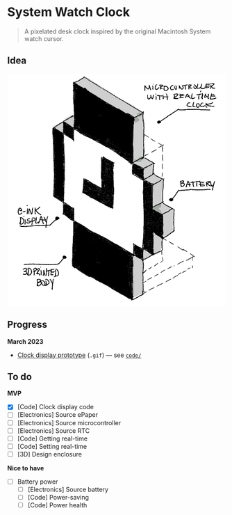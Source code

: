 # System Watch Clock

> A pixelated desk clock inspired by the original Macintosh System watch cursor.

## Idea

![idea](images/idea.png)

## Progress

**March 2023**

* [Clock display prototype](images/demo1.gif) (`.gif`) — see [`code/`](https://github.com/pndurette/system-watch-clock/tree/af53b8d0a9978f969d18a1c27445faceb8c2ee43/code)

## To do

**MVP**

* [x] [Code] Clock display code
* [ ] [Electronics] Source ePaper
* [ ] [Electronics] Source microcontroller
* [ ] [Electronics] Source RTC
* [ ] [Code] Getting real-time
* [ ] [Code] Setting real-time
* [ ] [3D] Design enclosure

**Nice to have**

* [ ] Battery power
  * [ ] [Electronics] Source battery
  * [ ] [Code] Power-saving
  * [ ] [Code] Power health